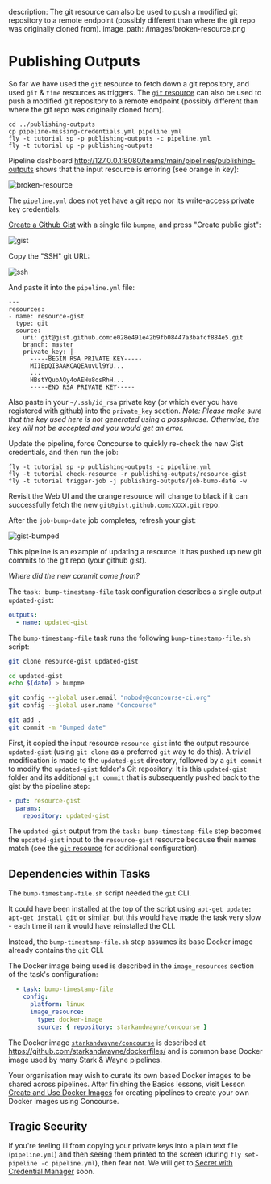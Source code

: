 description: The git resource can also be used to push a modified git repository to a remote endpoint (possibly different than where the git repo was originally cloned from).
image_path: /images/broken-resource.png

# Publishing Outputs

So far we have used the `git` resource to fetch down a git repository, and used `git` & `time` resources as triggers. The [`git` resource](https://github.com/concourse/git-resource) can also be used to push a modified git repository to a remote endpoint (possibly different than where the git repo was originally cloned from).

```
cd ../publishing-outputs
cp pipeline-missing-credentials.yml pipeline.yml
fly -t tutorial sp -p publishing-outputs -c pipeline.yml
fly -t tutorial up -p publishing-outputs
```

Pipeline dashboard http://127.0.0.1:8080/teams/main/pipelines/publishing-outputs shows that the input resource is erroring (see orange in key):

![broken-resource](/images/broken-resource.png)

The `pipeline.yml` does not yet have a git repo nor its write-access private key credentials.

[Create a Github Gist](https://gist.github.com/) with a single file `bumpme`, and press "Create public gist":

![gist](/images/gist.png)

Copy the "SSH" git URL:

![ssh](/images/ssh.png)

And paste it into the `pipeline.yml` file:

```
---
resources:
- name: resource-gist
  type: git
  source:
    uri: git@gist.github.com:e028e491e42b9fb08447a3bafcf884e5.git
    branch: master
    private_key: |-
      -----BEGIN RSA PRIVATE KEY-----
      MIIEpQIBAAKCAQEAuvUl9YU...
      ...
      HBstYQubAQy4oAEHu8osRhH...
      -----END RSA PRIVATE KEY-----
```

Also paste in your `~/.ssh/id_rsa` private key (or which ever you have registered with github) into the `private_key` section.
_Note: Please make sure that the key used here is not generated using a passphrase. Otherwise, the key will not be accepted and you would get an error._

Update the pipeline, force Concourse to quickly re-check the new Gist credentials, and then run the job:

```
fly -t tutorial sp -p publishing-outputs -c pipeline.yml
fly -t tutorial check-resource -r publishing-outputs/resource-gist
fly -t tutorial trigger-job -j publishing-outputs/job-bump-date -w
```

Revisit the Web UI and the orange resource will change to black if it can successfully fetch the new `git@gist.github.com:XXXX.git` repo.

After the `job-bump-date` job completes, refresh your gist:

![gist-bumped](/images/gist-bumped.png)

This pipeline is an example of updating a resource. It has pushed up new git commits to the git repo (your github gist).

_Where did the new commit come from?_

The `task: bump-timestamp-file` task configuration describes a single output `updated-gist`:

```yaml
outputs:
  - name: updated-gist
```

The `bump-timestamp-file` task runs the following `bump-timestamp-file.sh` script:

```bash
git clone resource-gist updated-gist

cd updated-gist
echo $(date) > bumpme

git config --global user.email "nobody@concourse-ci.org"
git config --global user.name "Concourse"

git add .
git commit -m "Bumped date"
```

First, it copied the input resource `resource-gist` into the output resource `updated-gist` (using `git clone` as a preferred `git` way to do this). A trivial modification is made to the `updated-gist` directory, followed by a `git commit` to modify the `updated-gist` folder's Git repository. It is this `updated-gist` folder and its additional `git commit` that is subsequently pushed back to the gist by the pipeline step:

```yaml
- put: resource-gist
  params:
    repository: updated-gist
```

The `updated-gist` output from the `task: bump-timestamp-file` step becomes the `updated-gist` input to the `resource-gist` resource because their names match (see the [`git` resource](https://github.com/concourse/git-resource) for additional configuration).

## Dependencies within Tasks

The `bump-timestamp-file.sh` script needed the `git` CLI.

It could have been installed at the top of the script using `apt-get update; apt-get install git` or similar, but this would have made the task very slow - each time it ran it would have reinstalled the CLI.

Instead, the `bump-timestamp-file.sh` step assumes its base Docker image already contains the `git` CLI.

The Docker image being used is described in the `image_resources` section of the task's configuration:

```yaml
  - task: bump-timestamp-file
    config:
      platform: linux
      image_resource:
        type: docker-image
        source: { repository: starkandwayne/concourse }
```

The Docker image [`starkandwayne/concourse`](https://hub.docker.com/r/starkandwayne/concourse) is described at https://github.com/starkandwayne/dockerfiles/ and is common base Docker image used by many Stark & Wayne pipelines.

Your organisation may wish to curate its own based Docker images to be shared across pipelines. After finishing the Basics lessons, visit Lesson [Create and Use Docker Images](/miscellaneous/docker-images/) for creating pipelines to create your own Docker images using Concourse.

## Tragic Security

If you're feeling ill from copying your private keys into a plain text file (`pipeline.yml`) and then seeing them printed to the screen (during `fly set-pipeline -c pipeline.yml`), then fear not. We will get to [Secret with Credential Manager](/basics/secret-parameters/) soon.
